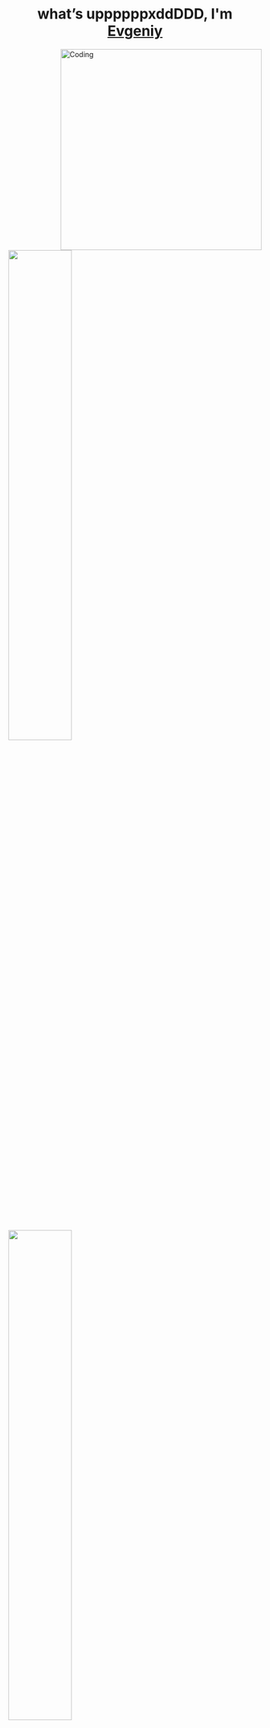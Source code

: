 <h1 align="center">​what’s uppppppxddDDD, I'm <a href="https://github.com/noscope096" target="_blank">Evgeniy</a></h1></td>

<img align="right" alt="Coding" width="400" src="https://i.redd.it/0b9uj9mek2w01.jpg">
<a href="https://github.com/noscope096">
  <img height=50% align="center" src="https://github-readme-stats.vercel.app/api/wakatime?username=cvtcvtcvt" />
</a>
<a href="https://github.com/noscope096">
  <img height=50% align="center" src="https://github-readme-stats.vercel.app/api/top-langs/?username=noscope096&layout=compact" />
</a>
